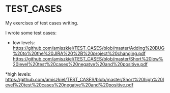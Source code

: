 # TEST_CASES
My exercises of test cases writing.

I wrote some test cases:
* low levels:
https://github.com/amiszkiel/TEST_CASES/blob/master/Adding%20BUG%20to%20the%20JIRA%20%2B%20project%20changing.pdf
https://github.com/amiszkiel/TEST_CASES/blob/master/Short%20low%20level%20test%20cases%20negatve%20and%20positive.pdf

*high levels:
https://github.com/amiszkiel/TEST_CASES/blob/master/Short%20high%20level%20test%20cases%20negatve%20and%20positive.pdf
